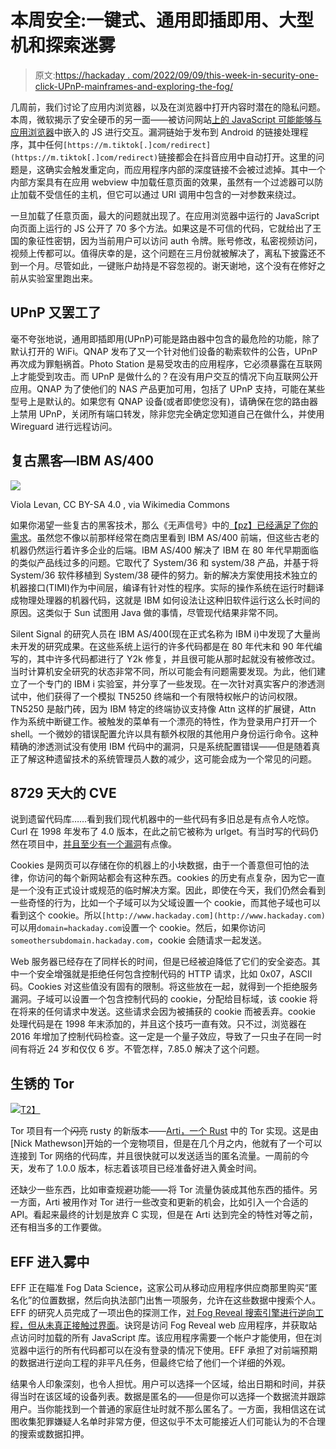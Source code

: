 # 本周安全:一键式、通用即插即用、大型机和探索迷雾

> 原文:[https://hackaday . com/2022/09/09/this-week-in-security-one-click-UPnP-mainframes-and-exploring-the-fog/](https://hackaday.com/2022/09/09/this-week-in-security-one-click-upnp-mainframes-and-exploring-the-fog/)

几周前，我们讨论了应用内浏览器，以及在浏览器中打开内容时潜在的隐私问题。本周，微软揭示了安全硬币的另一面——被访问网站[上的 JavaScript 可能能够与应用浏览器](https://www.microsoft.com/security/blog/2022/08/31/vulnerability-in-tiktok-android-app-could-lead-to-one-click-account-hijacking/)中嵌入的 JS 进行交互。漏洞链始于发布到 Android 的链接处理程序，其中任何`[https://m.tiktok[.]com/redirect](https://m.tiktok[.]com/redirect)`链接都会在抖音应用中自动打开。这里的问题是，这确实会触发重定向，而应用程序内部的深度链接不会被过滤掉。其中一个内部方案具有在应用 webview 中加载任意页面的效果，虽然有一个过滤器可以防止加载不受信任的主机，但它可以通过 URI 调用中包含的一对参数来绕过。

一旦加载了任意页面，最大的问题就出现了。在应用浏览器中运行的 JavaScript 向页面上运行的 JS 公开了 70 多个方法。如果这是不可信的代码，它就给出了王国的象征性密钥，因为当前用户可以访问 auth 令牌。账号修改，私密视频访问，视频上传都可以。值得庆幸的是，这个问题在三月份就被解决了，离私下披露还不到一个月。尽管如此，一键账户劫持是不容忽视的。谢天谢地，这个没有在修好之前从实验室里跑出来。

## UPnP 又罢工了

毫不夸张地说，通用即插即用(UPnP)可能是路由器中包含的最危险的功能，除了默认打开的 WiFi。QNAP 发布了又一个针对他们设备的勒索软件的公告，UPnP 再次成为罪魁祸首。Photo Station 是易受攻击的应用程序，它必须暴露在互联网上才能受到攻击。而 UPnP 是做什么的？在没有用户交互的情况下向互联网公开应用。QNAP 为了使他们的 NAS 产品更加可用，包括了 UPnP 支持，可能在某些型号上是默认的。如果您有 QNAP 设备(或者即使您没有)，请确保在您的路由器上禁用 UPnP，关闭所有端口转发，除非您完全确定您知道自己在做什么，并使用 Wireguard 进行远程访问。

## 复古黑客—IBM AS/400

[![](../Images/ceb1342c8be1301e1124d2852f781a61.png)](https://hackaday.com/wp-content/uploads/2022/09/IBM_AS-400_9406-730.jpg)

Viola Levan, CC BY-SA 4.0 , via Wikimedia Commons

如果你渴望一些复古的黑客技术，那么《无声信号》中的[【pz】已经满足了你的需求](https://blog.silentsignal.eu/2022/09/05/simple-ibm-i-as-400-hacking/)。虽然您不像以前那样经常在商店里看到 IBM AS/400 前端，但这些古老的机器仍然运行着许多企业的后端。IBM AS/400 解决了 IBM 在 80 年代早期面临的类似产品线过多的问题。它取代了 System/36 和 system/38 产品，并基于将 System/36 软件移植到 System/38 硬件的努力。新的解决方案使用技术独立的机器接口(TIMI)作为中间层，编译有针对性的程序。实际的操作系统在运行时翻译成物理处理器的机器代码，这就是 IBM 如何设法让这种旧软件运行这么长时间的原因。这类似于 Sun 试图用 Java 做的事情，尽管现代结果非常不同。

Silent Signal 的研究人员在 IBM AS/400(现在正式名称为 IBM i)中发现了大量尚未开发的研究成果。在这些系统上运行的许多代码都是在 80 年代末和 90 年代编写的，其中许多代码都进行了 Y2k 修复，并且很可能从那时起就没有被修改过。当时计算机安全研究的状态非常不同，所以可能会有问题需要发现。为此，他们建立了一个专门的 IBM i 实验室，并分享了一些发现。在一次针对真实客户的渗透测试中，他们获得了一个模拟 TN5250 终端和一个有限特权帐户的访问权限。TN5250 是敲门砖，因为 IBM 特定的终端协议支持像 Attn 这样的扩展键，Attn 作为系统中断键工作。被触发的菜单有一个漂亮的特性，作为登录用户打开一个 shell。一个微妙的错误配置允许以具有额外权限的其他用户身份运行命令。这种精确的渗透测试没有使用 IBM 代码中的漏洞，只是系统配置错误——但是随着真正了解这种遗留技术的系统管理员人数的减少，这可能会成为一个常见的问题。

## 8729 天大的 CVE

说到遗留代码库……看到我们现代机器中的一些代码有多旧总是有点令人吃惊。Curl 在 1998 年发布了 4.0 版本，在此之前它被称为 urlget。有当时写的代码仍然在项目中，[并且至少有一个漏洞](https://daniel.haxx.se/blog/2022/09/05/a-bug-that-was-23-years-old-or-not/)有点像。

Cookies 是网页可以存储在你的机器上的小块数据，由于一个善意但可怕的法律，你访问的每个新网站都会有这种东西。cookies 的历史有点复杂，因为它一直是一个没有正式设计或规范的临时解决方案。因此，即使在今天，我们仍然会看到一些奇怪的行为，比如一个子域可以为父域设置一个 cookie，而其他子域也可以看到这个 cookie。所以`[http://www.hackaday.com](http://www.hackaday.com)`可以用`domain=hackaday.com`设置一个 cookie。然后，如果你访问`someothersubdomain.hackaday.com`，cookie 会随请求一起发送。

Web 服务器已经存在了同样长的时间，但是已经被迫降低了它们的安全姿态。其中一个安全增强就是拒绝任何包含控制代码的 HTTP 请求，比如 0x07，ASCII 码。Cookies 对这些值没有固有的限制。将这些放在一起，就得到一个拒绝服务漏洞。子域可以设置一个包含控制代码的 cookie，分配给目标域，该 cookie 将在将来的任何请求中发送。这些请求会因为被捕获的 cookie 而被丢弃。cookie 处理代码是在 1998 年末添加的，并且这个技巧一直有效。只不过，浏览器在 2016 年增加了控制代码检查。这一定是一个量子效应，导致了一只虫子在同一时间有将近 24 岁和仅仅 6 岁。不管怎样，7.85.0 解决了这个问题。

## 生锈的 Tor

[![](../Images/b8a1fb45daff36de30fd63b2e46cfa23.png)T2】](https://hackaday.com/wp-content/uploads/2022/09/Arti.webp)

Tor 项目有一个~~闪亮~~ rusty 的新版本——[Arti，一个 Rust](https://blog.torproject.org/arti_100_released/) 中的 Tor 实现。这是由[Nick Mathewson]开始的一个宠物项目，但是在几个月之内，他就有了一个可以连接到 Tor 网络的代码库，并且很快就可以发送适当的匿名流量。一周前的今天，发布了 1.0.0 版本，标志着该项目已经准备好进入黄金时间。

还缺少一些东西，比如审查规避功能——将 Tor 流量伪装成其他东西的插件。另一方面，Arti 被用作对 Tor 进行一些改变和更新的机会，比如引入一个合适的 API。看起来最终的计划是放弃 C 实现，但是在 Arti 达到完全的特性对等之前，还有相当多的工作要做。

## EFF 进入雾中

EFF 正在瞄准 Fog Data Science，这家公司从移动应用程序供应商那里购买“匿名化”的位置数据，然后向执法部门出售一项服务，允许在这些数据中搜索个人。EFF 的研究人员完成了一项出色的探测工作，[对 Fog Reveal 搜索引擎进行逆向工程，但从未真正接触过界面](https://www.eff.org/deeplinks/2022/08/fog-revealed-guided-tour-how-cops-can-browse-your-location-data)。诀窍是访问 Fog Reveal web 应用程序，并获取站点访问时加载的所有 JavaScript 库。该应用程序需要一个帐户才能使用，但在浏览器中运行的所有代码都可以在没有登录的情况下使用。EFF 承担了对前端预期的数据进行逆向工程的非平凡任务，但最终它给了他们一个详细的外观。

结果令人印象深刻，也令人担忧。用户可以选择一个区域，给出日期和时间，并获得当时在该区域的设备列表。数据是匿名的——但是你可以选择一个数据流并跟踪用户。当你能找到一个普通的家庭住址时就不那么匿名了。一方面，我相信这在试图收集犯罪嫌疑人名单时非常方便，但这似乎不太可能接近人们可能认为的不合理的搜索或数据扣押。